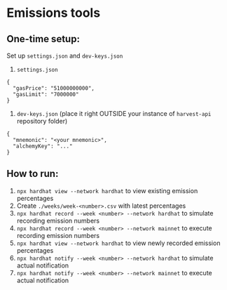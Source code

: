 # Emissions tools

## One-time setup:
Set up `settings.json` and `dev-keys.json`

1. `settings.json`
```
{
  "gasPrice": "51000000000",
  "gasLimit": "7000000"
}
```
1. `dev-keys.json` (place it right OUTSIDE your instance of `harvest-api` repository folder)
```
{
  "mnemonic": "<your mnemonic>",
  "alchemyKey": "..."
}
```

## How to run:
1. `npx hardhat view --network hardhat` to view existing emission percentages
1. Create `./weeks/week-<number>.csv` with latest percentages
1. `npx hardhat record --week <number> --network hardhat` to simulate recording emission numbers
1. `npx hardhat record --week <number> --network mainnet` to execute recording emission numbers
1. `npx hardhat view --network hardhat` to view newly recorded emission percentages
1. `npx hardhat notify --week <number> --network hardhat` to simulate actual notification
1. `npx hardhat notify --week <number> --network mainnet` to execute actual notification
